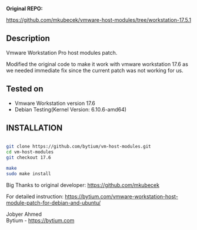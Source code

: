 **Original REPO:**

https://github.com/mkubecek/vmware-host-modules/tree/workstation-17.5.1

## Description

Vmware Workstation Pro host modules patch.

Modified the original code to make it work with vmware workstation 17.6 as we needed immediate fix since the current patch was not working for us.

## Tested on

- Vmware Workstation version 17.6
- Debian Testing(Kernel Version: 6.10.6-amd64)

## INSTALLATION
```bash

git clone https://github.com/bytium/vm-host-modules.git
cd vm-host-modules
git checkout 17.6

make
sudo make install
```


Big Thanks to original developer: https://github.com/mkubecek 


For detailed instruction: https://bytium.com/vmware-workstation-host-module-patch-for-debian-and-ubuntu/



Jobyer Ahmed\
Bytium - https://bytium.com
